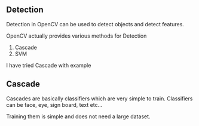 ## Detection 
Detection in OpenCV can be used to detect objects and detect features.

OpenCV actually provides various methods for Detection 
1. Cascade 
2. SVM 


I have tried Cascade with example 

## Cascade 
Cascades are basically classifiers which are very simple to train. 
Classifiers can be face, eye, sign board, text etc...

Training them is simple and does not need a large dataset.
